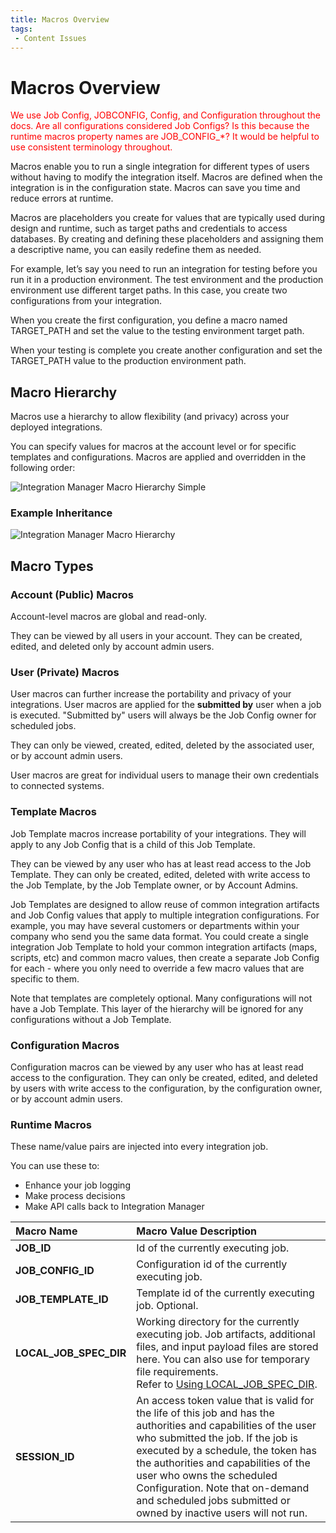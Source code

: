 ```yaml
---
title: Macros Overview
tags:
 - Content Issues
---
```


# Macros Overview

<font color="red">We use Job Config, JOBCONFIG, Config, and Configuration throughout the docs. Are all configurations considered Job Configs? Is this because the runtime macros property names are JOB_CONFIG_*? It would be helpful to use consistent terminology throughout.</font>

Macros enable you to run a single integration for different types of users without having to modify the integration itself. Macros are defined when the integration is in the configuration state. Macros can save you time and reduce errors at runtime.

Macros are placeholders you create for values that are typically used during design and runtime, such as target paths and credentials to access databases. By creating and defining these placeholders  and assigning them a descriptive name, you can easily redefine them as needed.

For example, let’s say you need to run an integration for testing before you run it in a production environment. The test environment and the production environment use different target paths. In this case, you create two configurations from your integration.

When you create the first configuration, you define a macro named TARGET_PATH and set the value to the testing environment target path.

When your testing is complete you create another configuration and set the TARGET_PATH value to the production environment path.

## Macro Hierarchy

Macros use a hierarchy to allow flexibility (and privacy) across your deployed integrations.

You can specify values for macros at the account level or for specific templates and configurations. Macros are applied and overridden in the following order:

![Integration Manager Macro Hierarchy Simple](/img/Integration-Manager-Macro-Hierarchy-Simple.png)

### Example Inheritance

![Integration Manager Macro Hierarchy](/img/Integration-Manager-Macro-Hierarchy.png)

## Macro Types

### Account (Public) Macros

Account-level macros are global and read-only.

They can be viewed by all users in your account. They can be created, edited, and deleted only by account admin users.

### User (Private) Macros

User macros can further increase the portability and privacy of your integrations. User macros are applied for the **submitted by** user when a job is executed. "Submitted by" users will always be the Job Config owner for scheduled jobs.

They can only be viewed, created, edited, deleted by the associated user, or by account admin users.

User macros are great for individual users to manage their own credentials to connected systems.

### Template Macros

Job Template macros increase portability of your integrations. They will apply to any Job Config that is a child of this Job Template.

They can be viewed by any user who has at least read access to the Job Template. They can only be created, edited, deleted with write access to the Job Template, by the Job Template owner, or by Account Admins.

Job Templates are designed to allow reuse of common integration artifacts and Job Config values that apply to multiple integration configurations. For example, you may have several customers or departments within your company who send you the same data format. You could create a single integration Job Template to hold your common integration artifacts (maps, scripts, etc) and common macro values, then create a separate Job Config for each - where you only need to override a few macro values that are specific to them.

Note that templates are completely optional. Many configurations will not have a Job Template. This layer of the hierarchy will be ignored for any configurations without a Job Template.

### Configuration Macros

Configuration macros can be viewed by any user who has at least read access to the configuration. They can only be created, edited, and deleted by users with write access to the configuration, by the configuration owner, or by account admin users.

### Runtime Macros

These name/value pairs are injected into every integration job. 

You can use these to:

* Enhance your job logging
* Make process decisions
* Make API calls back to Integration Manager


| Macro Name | Macro Value Description |
| :--- | :--- |
| **JOB\_ID** | Id of the currently executing job. |
| **JOB\_CONFIG\_ID**  | Configuration id of the currently executing job. |
| **JOB\_TEMPLATE\_ID** | Template id of the currently executing job. Optional. |
| **LOCAL\_JOB\_SPEC\_DIR** | Working directory for the currently executing job. Job artifacts, additional files, and input payload files are stored here. You can also use for temporary file requirements.<br /> Refer to [Using LOCAL_JOB_SPEC_DIR](./using-LOCAL_JOB_SPEC_DIR). |
| **SESSION\_ID** | An access token value that is valid for the life of this job and has the authorities and capabilities of the user who submitted the job. If the job is executed by a schedule, the token has the authorities and capabilities of the user who owns the scheduled Configuration. Note that on-demand and scheduled jobs submitted or owned by inactive users will not run. |
